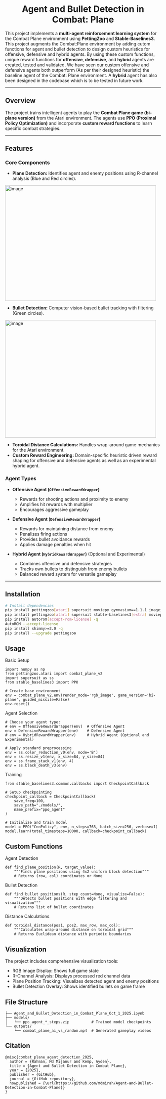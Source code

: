 <h1 align="center">Agent and Bullet Detection in Combat: Plane</h1>

This project implements a **multi-agent reinforcement learning system** for the Combat Plane environment using **PettingZoo** and **Stable-Baselines3**. This project augments the Combat:Plane environment by adding cutom functions for agent and bullet detection to design custom heuristics for offensive, defensive and hybrid agents. By using these custom functions, unique reward functions for **offensive**, **defensive**, and **hybrid** agents are created, tested and validated. We have seen our custom offensive and defensive agents both outperform (As per their designed heuristic) the baseline agent of the Combat: Plane environment. A **hybrid** agent has also been designed in the codebase which is to be tested in future work.

---

## Overview

The project trains intelligent agents to play the **Combat Plane game (bi-plane version)** from the Atari environment. The agents use **PPO (Proximal Policy Optimization)** and incorporate **custom reward functions** to learn specific combat strategies.

---

## Features

### Core Components

- **Plane Detection:** Identifies agent and enemy positions using R-channel analysis (Blue and Red circles).
<img width="488" height="374" alt="image" src="https://github.com/user-attachments/assets/38472cc6-7ae6-4322-aa3d-4f904e37905b" />

- **Bullet Detection:** Computer vision-based bullet tracking with filtering (Green circles).
<img width="488" height="381" alt="image" src="https://github.com/user-attachments/assets/ed27f755-29fa-4b52-a3fa-aafe0f37c5f2" />

- **Toroidal Distance Calculations:** Handles wrap-around game mechanics for the Atari environment.
- **Custom Reward Engineering:** Domain-specific heuristic driven reward shaping for offensive and defensive agents as well as an experimental hybrid agent.

### Agent Types

- **Offensive Agent (`OffensiveRewardWrapper`)**
  - Rewards for shooting actions and proximity to enemy
  - Amplifies hit rewards with multiplier
  - Encourages aggressive gameplay

- **Defensive Agent (`DefensiveRewardWrapper`)**
  - Rewards for maintaining distance from enemy
  - Penalizes firing actions
  - Provides bullet avoidance rewards
  - Applies damage penalties when hit

- **Hybrid Agent (`HybridRewardWrapper`)** (Optional and Experimental)
  - Combines offensive and defensive strategies
  - Tracks own bullets to distinguish from enemy bullets
  - Balanced reward system for versatile gameplay

---

## Installation

```bash
# Install dependencies
pip install pettingzoo[atari] supersuit moviepy gymnasium==1.1.1 imageio ffmpeg-python -q
pip install pettingzoo[atari] supersuit stable-baselines3[extra] moviepy imageio ffmpeg-python -q
pip install autorom[accept-rom-license] -q
AutoROM --accept-license
pip install shimmy>=2.0 -q
pip install --upgrade pettingzoo
```

## Usage
Basic Setup
```
import numpy as np
from pettingzoo.atari import combat_plane_v2
import supersuit as ss
from stable_baselines3 import PPO

# Create base environment
env = combat_plane_v2.env(render_mode='rgb_image', game_version='bi-plane', guided_missile=False)
env.reset()
```
Agent Selection
```
# Choose your agent type:
# env = OffensiveRewardWrapper(env)  # Offensive Agent
env = DefensiveRewardWrapper(env)    # Defensive Agent
# env = HybridRewardWrapper(env)     # Hybrid Agent (Optional and Experimental)

# Apply standard preprocessing
env = ss.color_reduction_v0(env, mode='B')
env = ss.resize_v1(env, x_size=84, y_size=84)
env = ss.frame_stack_v1(env, 4)
env = ss.black_death_v3(env)
```
Training
```
from stable_baselines3.common.callbacks import CheckpointCallback

# Setup checkpointing
checkpoint_callback = CheckpointCallback(
    save_freq=100,
    save_path="./models/",
    name_prefix="ppo_agent"
)

# Initialize and train model
model = PPO("CnnPolicy", env, n_steps=768, batch_size=256, verbose=1)
model.learn(total_timesteps=10000, callback=checkpoint_callback)
```
## Custom Functions
Agent Detection
```
def find_plane_position(R, target_value):
    """Finds plane positions using 4x2 uniform block detection"""
    # Returns (row, col) coordinates or None
```
Bullet Detection
```
def find_bullet_positions(R, step_count=None, visualize=False):
    """Detects bullet positions with edge filtering and visualization"""
    # Returns list of bullet coordinates
```
Distance Calculations
```
def toroidal_distance(pos1, pos2, max_row, max_col):
    """Calculates wrap-around distance on toroidal grid"""
    # Returns Euclidean distance with periodic boundaries
```
## Visualization

The project includes comprehensive visualization tools:
- RGB Image Display: Shows full game state
- R-Channel Analysis: Displays processed red channel data
- Plane Position Tracking: Visualizes detected agent and enemy positions
- Bullet Detection Overlay: Shows identified bullets on game frame

## File Structure
```
├── Agent_and_Bullet_Detection_in_Combat_Plane_Oct_1_2025.ipynb
├── models/
│   └── ppo_agent_*_steps.zip          # Trained model checkpoints
└── outputs/
    └── combat_plane_ai_vs_random.mp4  # Generated gameplay videos
```
## Citation
```
@misc{combat_plane_agent_detection_2025,
  author = {Rahman, Md Mijanur and Kemp, Ayden},
  title = {Agent and Bullet Detection in Combat Plane},
  year = {2025},
  publisher = {GitHub},
  journal = {GitHub repository},
  howpublished = {\url{https://github.com/mdmirah/Agent-and-Bullet-Detection-in-Combat-Plane}}
}
```
